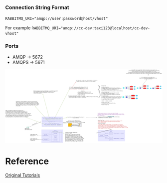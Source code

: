 ### Connection String Format
`RABBITMQ_URI="amqp://user:password@host/vhost"`

For example `RABBITMQ_URI="amqp://cc-dev:taxi123@localhost/cc-dev-vhost"`

### Ports
- AMQP  -> 5672
- AMQPS -> 5671

![](images/1x.png)

# Reference
[Original Tutorials](https://github.com/rabbitmq/rabbitmq-tutorials)